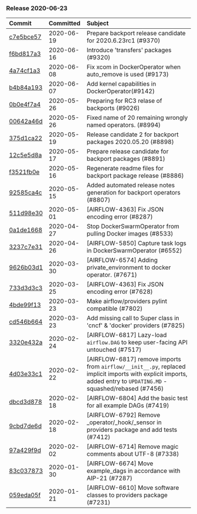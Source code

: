 

### Release 2020-06-23

| Commit                                                                                         | Committed   | Subject                                                                                                                                                            |
|:-----------------------------------------------------------------------------------------------|:------------|:-------------------------------------------------------------------------------------------------------------------------------------------------------------------|
| [c7e5bce57](https://github.com/apache/airflow/commit/c7e5bce57fe7f51cefce4f8a41ce408ac5675d13) | 2020-06-19  | Prepare backport release candidate for 2020.6.23rc1 (#9370)                                                                                                        |
| [f6bd817a3](https://github.com/apache/airflow/commit/f6bd817a3aac0a16430fc2e3d59c1f17a69a15ac) | 2020-06-16  | Introduce &#39;transfers&#39; packages (#9320)                                                                                                                             |
| [4a74cf1a3](https://github.com/apache/airflow/commit/4a74cf1a34cf20e49383f27e7cdc3ae80b9b0cde) | 2020-06-08  | Fix xcom in DockerOperator when auto_remove is used (#9173)                                                                                                        |
| [b4b84a193](https://github.com/apache/airflow/commit/b4b84a1933d055a2803b80b990482a7257a203ff) | 2020-06-07  | Add kernel capabilities in DockerOperator(#9142)                                                                                                                   |
| [0b0e4f7a4](https://github.com/apache/airflow/commit/0b0e4f7a4cceff3efe15161fb40b984782760a34) | 2020-05-26  | Preparing for RC3 relase of backports (#9026)                                                                                                                      |
| [00642a46d](https://github.com/apache/airflow/commit/00642a46d019870c4decb3d0e47c01d6a25cb88c) | 2020-05-26  | Fixed name of 20 remaining wrongly named operators. (#8994)                                                                                                        |
| [375d1ca22](https://github.com/apache/airflow/commit/375d1ca229464617780623c61c6e8a1bf570c87f) | 2020-05-19  | Release candidate 2 for backport packages 2020.05.20 (#8898)                                                                                                       |
| [12c5e5d8a](https://github.com/apache/airflow/commit/12c5e5d8ae25fa633efe63ccf4db389e2b796d79) | 2020-05-17  | Prepare release candidate for backport packages (#8891)                                                                                                            |
| [f3521fb0e](https://github.com/apache/airflow/commit/f3521fb0e36733d8bd356123e56a453fd37a6dca) | 2020-05-16  | Regenerate readme files for backport package release (#8886)                                                                                                       |
| [92585ca4c](https://github.com/apache/airflow/commit/92585ca4cb375ac879f4ab331b3a063106eb7b92) | 2020-05-15  | Added automated release notes generation for backport operators (#8807)                                                                                            |
| [511d98e30](https://github.com/apache/airflow/commit/511d98e30ded2bcce9d246b358f806cea45ebcb7) | 2020-05-01  | [AIRFLOW-4363] Fix JSON encoding error (#8287)                                                                                                                     |
| [0a1de1668](https://github.com/apache/airflow/commit/0a1de16682da1d0a3fac668437434a72b3149fda) | 2020-04-27  | Stop DockerSwarmOperator from pulling Docker images (#8533)                                                                                                        |
| [3237c7e31](https://github.com/apache/airflow/commit/3237c7e31d008f73e6ba0ecc1f2331c7c80f0e17) | 2020-04-26  | [AIRFLOW-5850] Capture task logs in DockerSwarmOperator (#6552)                                                                                                    |
| [9626b03d1](https://github.com/apache/airflow/commit/9626b03d19905c6d1bfbd53064f85ffd3c39f0bf) | 2020-03-30  | [AIRFLOW-6574] Adding private_environment to docker operator. (#7671)                                                                                              |
| [733d3d3c3](https://github.com/apache/airflow/commit/733d3d3c32e0305691f82102cfc346e8e85478b0) | 2020-03-25  | [AIRFLOW-4363] Fix JSON encoding error (#7628)                                                                                                                     |
| [4bde99f13](https://github.com/apache/airflow/commit/4bde99f1323d72f6c84c1548079d5e98fc0a2a9a) | 2020-03-23  | Make airflow/providers pylint compatible (#7802)                                                                                                                   |
| [cd546b664](https://github.com/apache/airflow/commit/cd546b664fa35a2bf85acd77af578c909a327d92) | 2020-03-23  | Add missing call to Super class in &#39;cncf&#39; &amp; &#39;docker&#39; providers (#7825)                                                                                             |
| [3320e432a](https://github.com/apache/airflow/commit/3320e432a129476dbc1c55be3b3faa3326a635bc) | 2020-02-24  | [AIRFLOW-6817] Lazy-load `airflow.DAG` to keep user-facing API untouched (#7517)                                                                                   |
| [4d03e33c1](https://github.com/apache/airflow/commit/4d03e33c115018e30fa413c42b16212481ad25cc) | 2020-02-22  | [AIRFLOW-6817] remove imports from `airflow/__init__.py`, replaced implicit imports with explicit imports, added entry to `UPDATING.MD` - squashed/rebased (#7456) |
| [dbcd3d878](https://github.com/apache/airflow/commit/dbcd3d8787741fd8203b6d9bdbc5d1da4b10a15b) | 2020-02-18  | [AIRFLOW-6804] Add the basic test for all example DAGs (#7419)                                                                                                     |
| [9cbd7de6d](https://github.com/apache/airflow/commit/9cbd7de6d115795aba8bfb8addb060bfdfbdf87b) | 2020-02-18  | [AIRFLOW-6792] Remove _operator/_hook/_sensor in providers package and add tests (#7412)                                                                           |
| [97a429f9d](https://github.com/apache/airflow/commit/97a429f9d0cf740c5698060ad55f11e93cb57b55) | 2020-02-02  | [AIRFLOW-6714] Remove magic comments about UTF-8 (#7338)                                                                                                           |
| [83c037873](https://github.com/apache/airflow/commit/83c037873ff694eed67ba8b30f2d9c88b2c7c6f2) | 2020-01-30  | [AIRFLOW-6674] Move example_dags in accordance with AIP-21 (#7287)                                                                                                 |
| [059eda05f](https://github.com/apache/airflow/commit/059eda05f82fefce4410f44f761f945a27d83daf) | 2020-01-21  | [AIRFLOW-6610] Move software classes to providers package (#7231)                                                                                                  |

